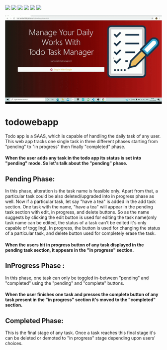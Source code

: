 <img src=https://img.shields.io/badge/build%20with-JavaScript-yellow> <img src="https://img.shields.io/badge/-HTML5-orange"> <img src="https://img.shields.io/badge/-Bootstrap5-blueviolet"> <img src="https://img.shields.io/badge/Firebase-yellow"> <img src="https://img.shields.io/badge/deployed%20in-GitHub-blue"> <img src="https://img.shields.io/badge/domain-Web%20Development-green.svg">


![Screenshot](webappview.gif)


# todowebapp
Todo app is a SAAS, which is capable of handling the daily task of any user. This web app tracks one single task in three different phases starting from "pending" to "in progress" then finally "completed" phase.





#### When the user adds any task in the todo app its status is set into "pending" mode. So let's talk about the "pending" phase.

## Pending Phase:

In this phase, alteration is the task name is feasible only. Apart from that, a particular task could be also deleted/upgraded into in progress phase as well. 
Now if a particular task, let say "have a tea" is added in the add task section. One task with the name, "have a tea" will appear in the pending task section with edit, in progress, and delete buttons. So as the name suggests by clicking the edit button is used for editing the task name(only task name can be edited, the status of a task can't be edited it's only capable of toggling), In progress, the button is used for changing the status of a particular task, and delete button used for completely erase the task. 


#### When the users hit in progress button of any task displayed in the pending task section, it appears in the "in progress" section.

## InProgress Phase :

In this phase, one task can only be toggled in-between "pending" and "completed" using the "pending" and "complete" buttons.

#### When the user finishes one task and presses the complete button of any task present in the "in progress" section it's moved to the "completed" section.

## Completed Phase:

This is the final stage of any task. Once a task reaches this final stage it's can be deleted or demoted to "in progress" stage depending upon users' choices.

